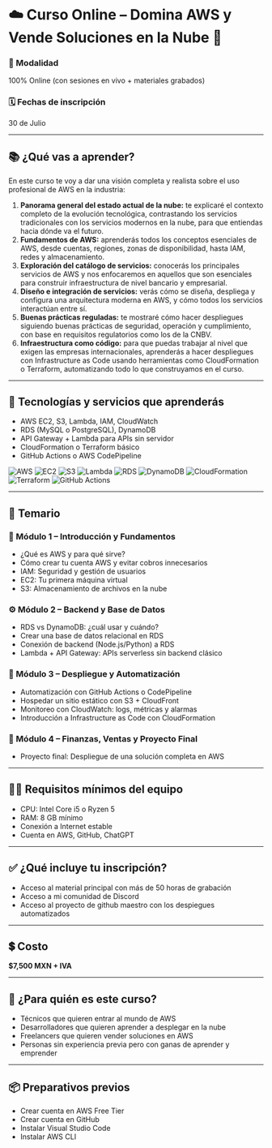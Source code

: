
# ☁️ Curso Online – Domina AWS y Vende Soluciones en la Nube 💼

### 🎥 Modalidad
100% Online (con sesiones en vivo + materiales grabados)

### 🗓️ Fechas de inscripción
30 de Julio

---

## 📚 ¿Qué vas a aprender?

En este curso te voy a dar una visión completa y realista sobre el uso profesional de AWS en la industria:

1. **Panorama general del estado actual de la nube:** te explicaré el contexto completo de la evolución tecnológica, contrastando los servicios tradicionales con los servicios modernos en la nube, para que entiendas hacia dónde va el futuro.
2. **Fundamentos de AWS:** aprenderás todos los conceptos esenciales de AWS, desde cuentas, regiones, zonas de disponibilidad, hasta IAM, redes y almacenamiento.
3. **Exploración del catálogo de servicios:** conocerás los principales servicios de AWS y nos enfocaremos en aquellos que son esenciales para construir infraestructura de nivel bancario y empresarial.
4. **Diseño e integración de servicios:** verás cómo se diseña, despliega y configura una arquitectura moderna en AWS, y cómo todos los servicios interactúan entre sí.
5. **Buenas prácticas reguladas:** te mostraré cómo hacer despliegues siguiendo buenas prácticas de seguridad, operación y cumplimiento, con base en requisitos regulatorios como los de la CNBV.
6. **Infraestructura como código:** para que puedas trabajar al nivel que exigen las empresas internacionales, aprenderás a hacer despliegues con Infrastructure as Code usando herramientas como CloudFormation o Terraform, automatizando todo lo que construyamos en el curso.

---

## 🧰 Tecnologías y servicios que aprenderás

- AWS EC2, S3, Lambda, IAM, CloudWatch
- RDS (MySQL o PostgreSQL), DynamoDB
- API Gateway + Lambda para APIs sin servidor
- CloudFormation o Terraform básico
- GitHub Actions o AWS CodePipeline

![AWS](https://img.shields.io/badge/AWS-FF9900?style=for-the-badge&logo=amazon-aws&logoColor=white)
![EC2](https://img.shields.io/badge/EC2-%23FF9900?style=for-the-badge&logo=amazonaws&logoColor=white)
![S3](https://img.shields.io/badge/S3-%23DD3444?style=for-the-badge&logo=amazonaws&logoColor=white)
![Lambda](https://img.shields.io/badge/Lambda-%23FF9900?style=for-the-badge&logo=aws-lambda&logoColor=white)
![RDS](https://img.shields.io/badge/RDS-527FFF?style=for-the-badge&logo=amazon-rds&logoColor=white)
![DynamoDB](https://img.shields.io/badge/DynamoDB-4053D6?style=for-the-badge&logo=amazon-dynamodb&logoColor=white)
![CloudFormation](https://img.shields.io/badge/CloudFormation-3b3b3b?style=for-the-badge&logo=aws-cloudformation&logoColor=white)
![Terraform](https://img.shields.io/badge/Terraform-7B42BC?style=for-the-badge&logo=terraform&logoColor=white)
![GitHub Actions](https://img.shields.io/badge/GitHub%20Actions-2088FF?style=for-the-badge&logo=github-actions&logoColor=white)


---

## 🧾 Temario

### 🔰 Módulo 1 – Introducción y Fundamentos
- ¿Qué es AWS y para qué sirve?
- Cómo crear tu cuenta AWS y evitar cobros innecesarios
- IAM: Seguridad y gestión de usuarios
- EC2: Tu primera máquina virtual
- S3: Almacenamiento de archivos en la nube

### ⚙️ Módulo 2 – Backend y Base de Datos
- RDS vs DynamoDB: ¿cuál usar y cuándo?
- Crear una base de datos relacional en RDS
- Conexión de backend (Node.js/Python) a RDS
- Lambda + API Gateway: APIs serverless sin backend clásico

### 🚀 Módulo 3 – Despliegue y Automatización
- Automatización con GitHub Actions o CodePipeline
- Hospedar un sitio estático con S3 + CloudFront
- Monitoreo con CloudWatch: logs, métricas y alarmas
- Introducción a Infrastructure as Code con CloudFormation

### 💸 Módulo 4 – Finanzas, Ventas y Proyecto Final
- Proyecto final: Despliegue de una solución completa en AWS

---

## 🧑‍💻 Requisitos mínimos del equipo

- CPU: Intel Core i5 o Ryzen 5
- RAM: 8 GB mínimo
- Conexión a Internet estable
- Cuenta en AWS, GitHub, ChatGPT

---

## ✅ ¿Qué incluye tu inscripción?

- Acceso al material principal con más de 50 horas de grabación
- Acceso a mi comunidad de Discord
- Acceso al proyecto de github maestro con los despiegues automatizados

---

## 💲 Costo

**$7,500 MXN + IVA**

---

## 🎯 ¿Para quién es este curso?

- Técnicos que quieren entrar al mundo de AWS
- Desarrolladores que quieren aprender a desplegar en la nube
- Freelancers que quieren vender soluciones en AWS
- Personas sin experiencia previa pero con ganas de aprender y emprender

---

## 📦 Preparativos previos

- Crear cuenta en AWS Free Tier
- Crear cuenta en GitHub
- Instalar Visual Studio Code
- Instalar AWS CLI
